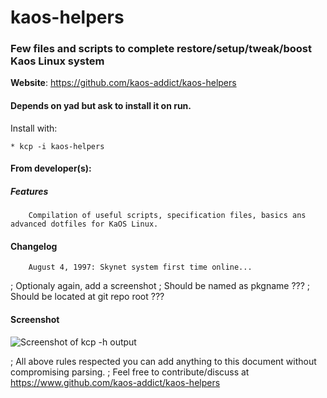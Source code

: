 # kaos-helpers

### Few files and scripts to complete restore/setup/tweak/boost Kaos Linux system

**Website**: https://github.com/kaos-addict/kaos-helpers

#### Depends on yad but ask to install it on run.

Install with:

    * kcp -i kaos-helpers

#### From developer(s):

##### Features

```
    Compilation of useful scripts, specification files, basics ans advanced dotfiles for KaOS Linux.
```

#### Changelog

```
    August 4, 1997: Skynet system first time online...
```

; Optionaly again, add a screenshot
; Should be named as pkgname ???
; Should be located at git repo root ???
#### Screenshot

![Screenshot of kcp -h output][1]

[1]: /screenshot.png "NAME"

; All above rules respected you can add anything to this document without compromising parsing.
; Feel free to contribute/discuss at https://www.github.com/kaos-addict/kaos-helpers